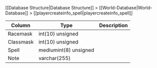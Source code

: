 [[Database Structure|Database Structure]] > [[World-Database|World-Database]] > [[playercreateinfo_spell|playercreateinfo_spell]]

Column | Type | Description
--- | --- | ---
Racemask | int(10) unsigned | 
Classmask | int(10) unsigned | 
Spell | mediumint(8) unsigned | 
Note | varchar(255) | 
